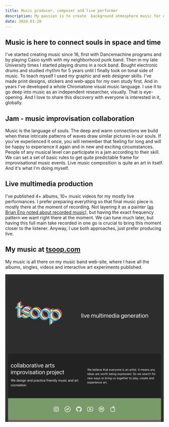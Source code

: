 ```yaml
---
title: Music producer, composer and live performer
description: My passion is to create  background atmosphere music for chill jams and live performances
date: 2024-01-28
---
```


## Music is here to connect souls in space and time

I've started creating music since 16, first with Dancemachine programs and by playing Casio synth with my neighborhood punk band. Then in my late University times I started playing drums in a rock band. Bought electronic drums and studied rhythm for 5 years until I finally took on tonal side of music. To teach myself I used my graphic and web designer skills. I've made print designs, stickers and web-apps for my own study first. And in years I've developed a whole Chromatone visual music language. I use it to go deep into music as an independent researcher, visually. That is eye-opening. And I love to share this discovery with everyone is interested in it, globally.

## Jam - music improvisation collaboration

Music is the language of souls. The deep and warm connections we build when these intricate patterns of waves draw similar pictures in our souls. If you've experienced it once, you will remember that feeling for long and will be happy to experience it again and in new and exciting circumstances. People of any musical level can participate in a jam according to their skill. We can set a set of basic rules to get quite predictable frame for improvisational music events. Live music composition is quite an art in itself. And it's what I'm doing myself.

## Live multimedia production

I've published 4+ albums, 10+ music videos for my mostly live performances. I prefer preparing everything so that final music piece is mostly there at the moment of recording. Not layering it as a painter ([as Brian Eno noted about recorded music](https://www.ft.com/content/1fe8939e-ae19-4794-ac89-b34aa4821375)), but having the exact frequency pattern we want right there at the moment. We can tune much later, but having this full main take recorded in one go is crucial to bring this moment closer to the listener. Anyway, I use both approaches, just prefer producing live.

## My music at [tsoop.com](https://tsoop.com)

My music is all there on my music band web-site, where I have all the albums, singles, videos and interactive art experiments published.

[![tsoop site](/img/tsoop.png)](https://tsoop.com)
